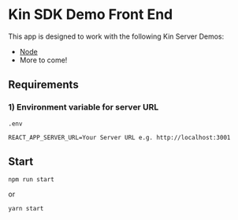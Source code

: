 # Kin SDK Demo Front End

This app is designed to work with the following Kin Server Demos:

- [Node](https://github.com/kinecosystem/node-sdk-demo-server)
- More to come!

## Requirements

### 1) Environment variable for server URL

`.env`

```
REACT_APP_SERVER_URL=Your Server URL e.g. http://localhost:3001
```

## Start

```
npm run start
```

or

```
yarn start
```
